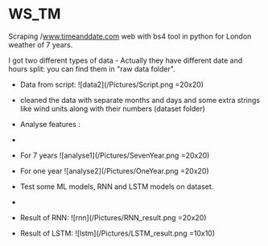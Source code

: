 # WS_TM
Scraping /www.timeanddate.com web with bs4 tool in python for London weather of 7 years.

I got two different types of data - Actually they have different date and hours split:
you can find them in "raw data folder".

- Data from script:
![data2](/Pictures/Script.png  =20x20)

- cleaned the data with separate months and days and some extra strings like wind units along with their numbers (dataset folder)
- Analyse features :
- 
- For 7 years
![analyse1](/Pictures/SevenYear.png  =20x20)
- For one year
![analyse2](/Pictures/OneYear.png  =20x20)

- Test some ML models, RNN and LSTM models on dataset.
- 
- Result of RNN:
![rnn](/Pictures/RNN_result.png  =20x20)

- Result of LSTM:
![lstm](/Pictures/LSTM_result.png  =10x10)
